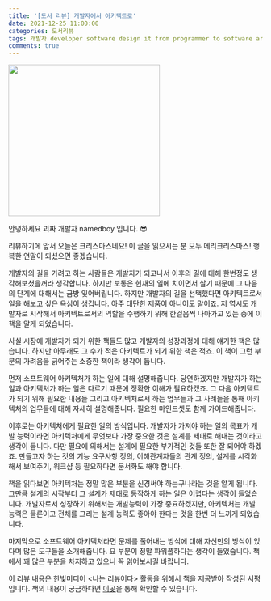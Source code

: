 ```yaml
---
title: '[도서 리뷰] 개발자에서 아키텍트로'
date: 2021-12-25 11:00:00
categories: 도서리뷰
tags: 개발자 developer software design it from programmer to software architect 
comments: true
---
```


<img src='https://firebasestorage.googleapis.com/v0/b/github-blog-39e5f.appspot.com/o/IMG_8843.JPG?alt=media&token=e22af8a9-f8e1-4b47-af7d-6d3ad2945777' width='300px'/>

안녕하세요 괴짜 개발자 namedboy 입니다. 😎

리뷰하기에 앞서 오늘은 크리스마스네요!
이 글을 읽으시는 분 모두 메리크리스마스! 행복한 연말이 되셨으면 좋겠습니다.

개발자의 길을 가려고 하는 사람들은 개발자가 되고나서 이후의 길에 대해 한번정도 생각해보셨을꺼라 생각합니다. 하지만 보통은 현재의 일에 치이면서 살기 때문에 그 다음의 단계에 대해서는 금방 잊어버립니다. 
하지만 개발자의 길을 선택했다면 아키텍트로서 일을 해보고 싶은 욕심이 생깁니다. 아주 대단한 제품이 아니어도 말이죠.
저 역시도 개발자로 시작해서 아키텍트로서의 역할을 수행하기 위해 한걸음씩 나아가고 있는 중에 이 책을 알게 되었습니다.

사실 시장에 개발자가 되기 위한 책들도 많고 개발자의 성장과정에 대해 얘기한 책은 많습니다. 하지만 아무래도 그 수가 적은 아키텍트가 되기 위한 책은 적죠.
이 책이 그런 부분의 가려움을 긁어주는 소중한 책이라 생각이 듭니다.

먼저 소프트웨어 아키텍처가 하는 일에 대해 설명해줍니다. 
당연하겠지만 개발자가 하는 일과 아키텍처가 하는 일은 다르기 때문에 정확한 이해가 필요하겠죠.
그 다음 아키텍트가 되기 위해 필요한 내용들 그리고 아키텍처로서 하는 업무들과 그 사례들을 통해 아키텍처의 업무들에 대해 자세히 설명해줍니다.
필요한 마인드셋도 함께 가이드해줍니다.

이후로는 아키텍처에게 필요한 일의 방식입니다. 개발자가 가져야 하는 일의 목표가 개발 능력이라면 아키텍처에게 무엇보다 가장 중요한 것은 설계를 제대로 해내는 것이라고 생각이 듭니다.
다만 필요에 의해서는 설계에 필요한 부가적인 것들 또한 잘 되어야 하겠죠.
만들고자 하는 것의 기능 요구사항 정의, 이해관계자들의 관계 정의, 설계를 시각화해서 보여주기, 워크샵 등 필요하다면 문서화도 해야 합니다.

책을 읽다보면 아키텍처는 정말 많은 부분을 신경써야 하는구나라는 것을 알게 됩니다. 그만큼 설계의 시작부터 그 설계가 제대로 동작하게 하는 일은 어렵다는 생각이 들었습니다.
개발자로서 성장하기 위해서는 개발능력이 가장 중요하겠지만, 아키텍처는 개발 능력은 물론이고 전체를 그리는 설계 능력도 좋아야 한다는 것을 한번 더 느끼게 되었습니다.

마지막으로 소프트웨어 아키텍처라면 문제를 풀어내는 방식에 대해 자신만의 방식이 있다며 많은 도구들을 소개해줍니다.
요 부분이 정말 파워풀하다는 생각이 들었습니다.
책에서 꽤 많은 부분을 차지하고 있으니 꼭 읽어보시길 바랍니다.

이 리뷰 내용은 한빛미디어 &lt;나는 리뷰어다&gt; 활동을 위해서 책을 제공받아 작성된 서평입니다.
책의 내용이 궁금하다면 [이곳](https://www.hanbit.co.kr/store/books/look.php?p_code=B1705050272)을 통해 확인할 수 있습니다.